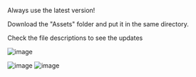 Always use the latest version! 

Download the "Assets" folder and put it in the same directory.

Check the file descriptions to see the updates

![image](https://github.com/user-attachments/assets/086a2306-d609-47f1-8f2c-e55e4c190c8c)

![image](https://github.com/user-attachments/assets/9aaa228b-ffd1-4241-bbd2-7a82d16a6383)
![image](https://github.com/user-attachments/assets/cf8120d7-bc3b-469f-9886-3ea6e6f8fa0e)
